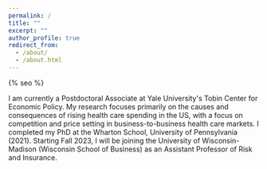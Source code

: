 ```yaml
---
permalink: /
title: ""
excerpt: ""
author_profile: true
redirect_from: 
  - /about/
  - /about.html
---
```


{% seo %}

I am currently a Postdoctoral Associate at Yale University's Tobin Center for Economic Policy. My research focuses primarily on the causes and consequences of rising health care spending in the US, with a focus on competition and price setting in business-to-business health care markets. I completed my PhD at the Wharton School, University of Pennsylvania (2021). Starting Fall 2023, I will be joining the University of Wisconsin-Madison (Wisconsin School of Business) as an Assistant Professor of Risk and Insurance. 
